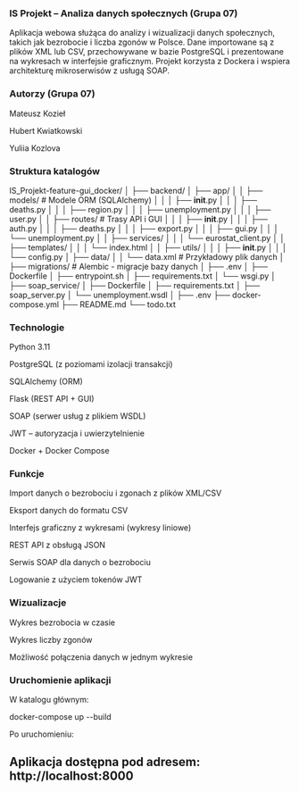### IS Projekt – Analiza danych społecznych (Grupa 07)
Aplikacja webowa służąca do analizy i wizualizacji danych społecznych, takich jak bezrobocie i liczba zgonów w Polsce. Dane importowane są z plików XML lub CSV, przechowywane w bazie PostgreSQL i prezentowane na wykresach w interfejsie graficznym. Projekt korzysta z Dockera i wspiera architekturę mikroserwisów z usługą SOAP.

### Autorzy (Grupa 07)
Mateusz Kozieł

Hubert Kwiatkowski

Yuliia Kozlova

### Struktura katalogów
IS_Projekt-feature-gui_docker/
│
├── backend/
│   ├── app/
│   │   ├── models/             # Modele ORM (SQLAlchemy)
│   │   │   ├── __init__.py
│   │   │   ├── deaths.py
│   │   │   ├── region.py
│   │   │   ├── unemployment.py
│   │   │   ├── user.py
│   │   ├── routes/             # Trasy API i GUI
│   │   │   ├── __init__.py
│   │   │   ├── auth.py
│   │   │   ├── deaths.py
│   │   │   ├── export.py
│   │   │   ├── gui.py
│   │   │   └── unemployment.py
│   │   ├── services/
│   │   │   └── eurostat_client.py
│   │   ├── templates/
│   │   │   └── index.html
│   │   ├── utils/
│   │   │   ├── __init__.py
│   │   │   └── config.py
│   ├── data/
│   │   └── data.xml            # Przykładowy plik danych
│   ├── migrations/             # Alembic - migracje bazy danych
│   ├── .env
│   ├── Dockerfile
│   ├── entrypoint.sh
│   ├── requirements.txt
│   └── wsgi.py
│
├── soap_service/
│   ├── Dockerfile
│   ├── requirements.txt
│   ├── soap_server.py
│   └── unemployment.wsdl
│
├── .env
├── docker-compose.yml
├── README.md
└── todo.txt



### Technologie
Python 3.11

PostgreSQL (z poziomami izolacji transakcji)

SQLAlchemy (ORM)

Flask (REST API + GUI)

SOAP (serwer usług z plikiem WSDL)

JWT – autoryzacja i uwierzytelnienie

Docker + Docker Compose

### Funkcje
Import danych o bezrobociu i zgonach z plików XML/CSV

Eksport danych do formatu CSV

Interfejs graficzny z wykresami (wykresy liniowe)

REST API z obsługą JSON

Serwis SOAP dla danych o bezrobociu

Logowanie z użyciem tokenów JWT

### Wizualizacje
Wykres bezrobocia w czasie

Wykres liczby zgonów

Możliwość połączenia danych w jednym wykresie

### Uruchomienie aplikacji
W katalogu głównym:

docker-compose up --build

Po uruchomieniu:

## Aplikacja dostępna pod adresem: http://localhost:8000
